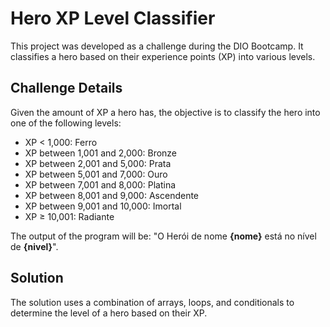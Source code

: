 # Hero XP Level Classifier

This project was developed as a challenge during the DIO Bootcamp. It classifies a hero based on their experience points (XP) into various levels.

## Challenge Details

Given the amount of XP a hero has, the objective is to classify the hero into one of the following levels:

- XP < 1,000: Ferro
- XP between 1,001 and 2,000: Bronze
- XP between 2,001 and 5,000: Prata
- XP between 5,001 and 7,000: Ouro
- XP between 7,001 and 8,000: Platina
- XP between 8,001 and 9,000: Ascendente
- XP between 9,001 and 10,000: Imortal
- XP ≥ 10,001: Radiante

The output of the program will be:
"O Herói de nome **{nome}** está no nível de **{nivel}**".

## Solution

The solution uses a combination of arrays, loops, and conditionals to determine the level of a hero based on their XP.